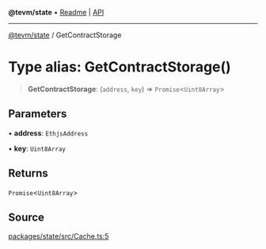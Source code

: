**@tevm/state** • [Readme](../README.md) \| [API](../globals.md)

***

[@tevm/state](../README.md) / GetContractStorage

# Type alias: GetContractStorage()

> **GetContractStorage**: (`address`, `key`) => `Promise`\<`Uint8Array`\>

## Parameters

• **address**: `EthjsAddress`

• **key**: `Uint8Array`

## Returns

`Promise`\<`Uint8Array`\>

## Source

[packages/state/src/Cache.ts:5](https://github.com/evmts/tevm-monorepo/blob/main/packages/state/src/Cache.ts#L5)
